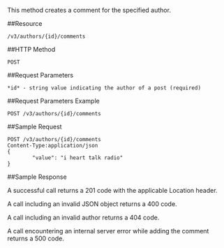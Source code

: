 This method creates a comment for the specified author.

##Resource

	/v3/authors/{id}/comments

##HTTP Method

	POST

##Request Parameters

	*id* - string value indicating the author of a post (required)

##Request Parameters Example

	POST /v3/authors/{id}/comments

##Sample Request
```
POST /v3/authors/{id}/comments
Content-Type:application/json
{
        "value": "i heart talk radio"
}
```

##Sample Response

A successful call returns a 201 code with the applicable Location header.

A call including an invalid JSON object returns a 400 code.

A call including an invalid author returns a 404 code.

A call encountering an internal server error while adding the comment returns a 500 code.